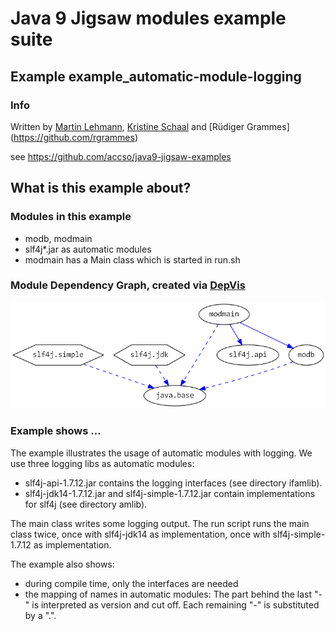 ﻿# Java 9 Jigsaw modules example suite
## Example example_automatic-module-logging

### Info
Written by [Martin Lehmann](https://github.com/MartinLehmann1971), [Kristine Schaal](https://github.com/kristines) and [Rüdiger Grammes] (https://github.com/rgrammes) 

see https://github.com/accso/java9-jigsaw-examples

## What is this example about?

### Modules in this example
* modb, modmain 
* slf4j*.jar as automatic modules
* modmain has a Main class which is started in run.sh

### Module Dependency Graph, created via [DepVis](https://github.com/accso/java9-jigsaw-depvis)
![Example's Module Dependency Graph](moduledependencies.png)

### Example shows ...
The example illustrates the usage of automatic modules with logging.
We use three logging libs as automatic modules:
* slf4j-api-1.7.12.jar contains the logging interfaces (see directory ifamlib).
* slf4j-jdk14-1.7.12.jar and slf4j-simple-1.7.12.jar contain implementations for slf4j (see directory amlib).

The main class writes some logging output.
The run script runs the main class twice, once with slf4j-jdk14 as implementation, once with slf4j-simple-1.7.12 as implementation.

The example also shows:
* during compile time, only the interfaces are needed 
* the mapping of names in automatic modules: The part behind the last "-" is interpreted as version and cut off. Each remaining "-" is substituted by a ".".

